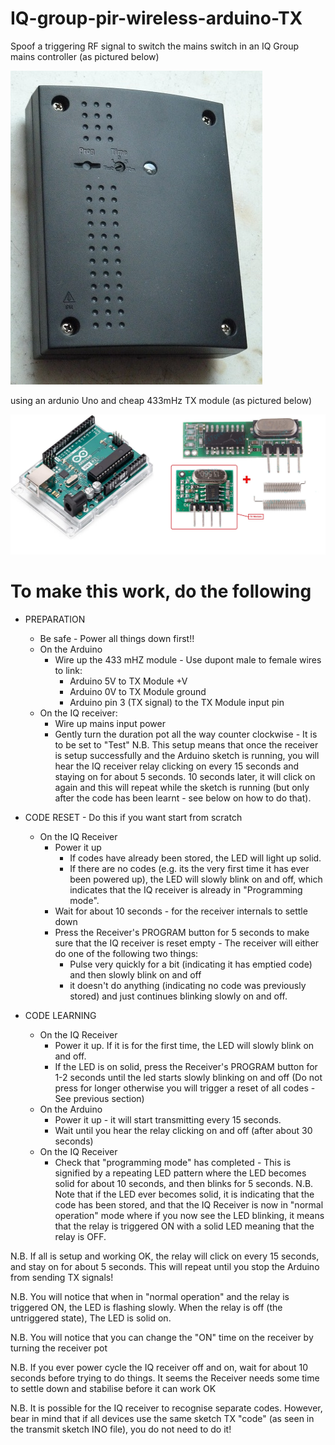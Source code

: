 # IQ-group-pir-wireless-arduino-TX
Spoof a triggering RF signal to switch the mains switch in an IQ Group mains controller (as pictured below)

<img src="images/P1140936.jpg" alt="IQ Group 240V Mains controller"/>

using an ardunio Uno and cheap 433mHz TX module (as pictured below) 

<img src="images/ard.jpg" alt="Ard_tx"/>



# To make this work, do the following 
 - PREPARATION
   - Be safe - Power all things down first!!
   - On the Arduino
     - Wire up the 433 mHZ module - Use dupont male to female wires to link:
       - Arduino 5V  to TX Module +V  
       - Arduino 0V  to TX Module ground  
       - Arduino pin 3 (TX signal) to the TX Module input pin  
   - On the IQ receiver:
     - Wire up mains input power
     - Gently turn the duration pot all the way counter clockwise - It is to be set to "Test"  N.B. This setup means that once the receiver is setup successfully and the Arduino sketch is running, you will hear the IQ receiver relay clicking on every 15 seconds and staying on for about 5 seconds. 10 seconds later, it will click on again and this will repeat while the sketch is running (but only after the code has been learnt - see below on how to do that).  

 - CODE RESET - Do this if you want start from scratch
   - On the IQ Receiver 
     - Power it up
       - If codes have already been stored, the LED will light up solid.
       - If there are no codes (e.g. its the very first time it has ever been powered up), the LED will slowly blink on and off, which indicates that the IQ receiver is already in "Programming mode".
     - Wait for about 10 seconds - for the receiver internals to settle down
     - Press the Receiver's PROGRAM button for 5 seconds to make sure that the IQ receiver is reset empty - The receiver will either do one of the following two things:
       - Pulse very quickly for a bit (indicating it has emptied code) and then slowly blink on and off 
       - it doesn't do anything (indicating no code was previously stored) and just continues blinking slowly on and off. 
                
 - CODE LEARNING
   - On the IQ Receiver 
     - Power it up. If it is for the first time, the LED will slowly blink on and off.
     - If the LED is on solid, press the Receiver's PROGRAM button for 1-2 seconds until the led starts slowly blinking on and off (Do not press for longer otherwise you will trigger a reset of all codes - See previous section)
   - On the Arduino
     - Power it up - it will start transmitting every 15 seconds.
     - Wait until you hear the relay clicking on and off (after about 30 seconds)
   - On the IQ Receiver
     - Check that "programming mode" has completed - This is signified by a repeating LED pattern where the LED becomes solid for about 10 seconds, and then blinks for 5 seconds.  N.B. Note that if the LED ever becomes solid, it is indicating that the code has been stored, and that the IQ Receiver is now in "normal operation" mode where if you now see the LED blinking, it means that the relay is triggered ON with a solid LED meaning that the relay is OFF.
       
N.B. If all is setup and working OK, the relay will click on every 15 seconds, and stay on for about 5 seconds. This will repeat until you stop the Arduino from sending TX signals!

N.B. You will notice that when in "normal operation" and the relay is triggered ON, the LED is flashing slowly. When the relay is off (the untriggered state), The LED is solid on.

N.B. You will notice that you can change the "ON" time on the receiver by turning the receiver pot 

N.B. If you ever power cycle the IQ receiver off and on, wait for about 10 seconds before trying to do things. It seems the Receiver needs some time to settle down and stabilise before it can work OK 

N.B. It is possible for the IQ receiver to recognise separate codes. However, bear in mind that if all devices use the same sketch TX "code" (as seen in the transmit sketch INO file), you do not need to do it!
